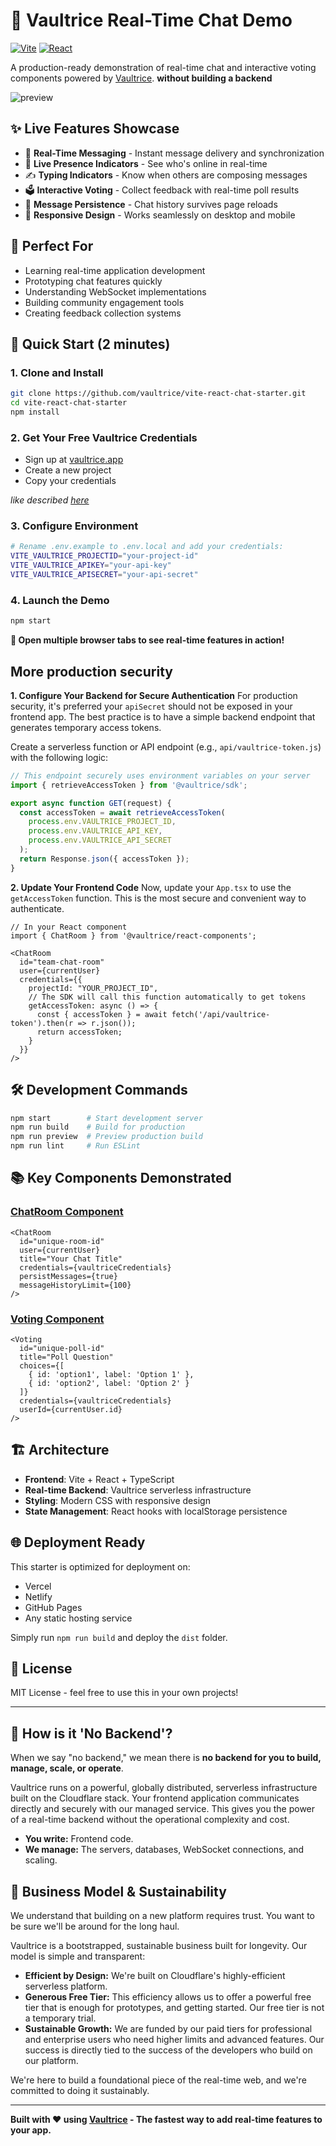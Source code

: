 # **🚀 Vaultrice Real-Time Chat Demo**

[![Vite](https://img.shields.io/badge/Vite-5.0+-646CFF?logo=vite&logoColor=white)](https://vitejs.dev/)
[![React](https://img.shields.io/badge/React-19+-61DAFB?logo=react&logoColor=white)](https://react.dev/)

A production-ready demonstration of real-time chat and interactive voting components powered by [Vaultrice](https://www.vaultrice.com/blog/how-to-react-chat-starter). **without building a backend**

![preview](https://raw.githubusercontent.com/vaultrice/vaultrice-chat-starter/main/public/chat-starter.gif)

## ✨ **Live Features Showcase**

- 💬 **Real-Time Messaging** - Instant message delivery and synchronization
- 👥 **Live Presence Indicators** - See who's online in real-time
- ✍️ **Typing Indicators** - Know when others are composing messages
- 🗳️ **Interactive Voting** - Collect feedback with real-time poll results
- 💾 **Message Persistence** - Chat history survives page reloads
- 🎨 **Responsive Design** - Works seamlessly on desktop and mobile

## 🎯 **Perfect For**

- Learning real-time application development
- Prototyping chat features quickly
- Understanding WebSocket implementations
- Building community engagement tools
- Creating feedback collection systems

## 🚀 **Quick Start (2 minutes)**

### 1. Clone and Install
```bash
git clone https://github.com/vaultrice/vite-react-chat-starter.git
cd vite-react-chat-starter
npm install
```

### 2. Get Your Free Vaultrice Credentials
- Sign up at [vaultrice.app](https://www.vaultrice.app/register)
- Create a new project
- Copy your credentials

*like described [here](https://www.vaultrice.com/docs/quickstart)*

### 3. Configure Environment
```bash
# Rename .env.example to .env.local and add your credentials:
VITE_VAULTRICE_PROJECTID="your-project-id"
VITE_VAULTRICE_APIKEY="your-api-key"
VITE_VAULTRICE_APISECRET="your-api-secret"
```

### 4. Launch the Demo
```bash
npm start
```

**🎉 Open multiple browser tabs to see real-time features in action!**

## More production security

**1. Configure Your Backend for Secure Authentication**
For production security, it's preferred your `apiSecret` should not be exposed in your frontend app. The best practice is to have a simple backend endpoint that generates temporary access tokens.

Create a serverless function or API endpoint (e.g., `api/vaultrice-token.js`) with the following logic:

```javascript
// This endpoint securely uses environment variables on your server
import { retrieveAccessToken } from '@vaultrice/sdk';

export async function GET(request) {
  const accessToken = await retrieveAccessToken(
    process.env.VAULTRICE_PROJECT_ID,
    process.env.VAULTRICE_API_KEY,
    process.env.VAULTRICE_API_SECRET
  );
  return Response.json({ accessToken });
}
```

**2. Update Your Frontend Code**
Now, update your `App.tsx` to use the `getAccessToken` function. This is the most secure and convenient way to authenticate.

```tsx
// In your React component
import { ChatRoom } from '@vaultrice/react-components';

<ChatRoom
  id="team-chat-room"
  user={currentUser}
  credentials={{
    projectId: "YOUR_PROJECT_ID",
    // The SDK will call this function automatically to get tokens
    getAccessToken: async () => {
      const { accessToken } = await fetch('/api/vaultrice-token').then(r => r.json());
      return accessToken;
    }
  }}
/>
```

## 🛠️ **Development Commands**

```bash
npm start        # Start development server
npm run build    # Build for production
npm run preview  # Preview production build
npm run lint     # Run ESLint
```

## 📚 **Key Components Demonstrated**

### [ChatRoom Component](https://github.com/vaultrice/react-components?tab=readme-ov-file#real-time-chat-room)
```tsx
<ChatRoom
  id="unique-room-id"
  user={currentUser}
  title="Your Chat Title"
  credentials={vaultriceCredentials}
  persistMessages={true}
  messageHistoryLimit={100}
/>
```

### [Voting Component](https://github.com/vaultrice/react-components?tab=readme-ov-file#basic-voting)
```tsx
<Voting
  id="unique-poll-id"
  title="Poll Question"
  choices={[
    { id: 'option1', label: 'Option 1' },
    { id: 'option2', label: 'Option 2' }
  ]}
  credentials={vaultriceCredentials}
  userId={currentUser.id}
/>
```

## 🏗️ **Architecture**

- **Frontend**: Vite + React + TypeScript
- **Real-time Backend**: Vaultrice serverless infrastructure
- **Styling**: Modern CSS with responsive design
- **State Management**: React hooks with localStorage persistence

## 🌐 **Deployment Ready**

This starter is optimized for deployment on:
- Vercel
- Netlify
- GitHub Pages
- Any static hosting service

Simply run `npm run build` and deploy the `dist` folder.

## 📄 **License**

MIT License - feel free to use this in your own projects!

---

## 🤔 How is it 'No Backend'?

When we say "no backend," we mean there is **no backend for you to build, manage, scale, or operate**.

Vaultrice runs on a powerful, globally distributed, serverless infrastructure built on the Cloudflare stack. Your frontend application communicates directly and securely with our managed service. This gives you the power of a real-time backend without the operational complexity and cost.

  * **You write:** Frontend code.
  * **We manage:** The servers, databases, WebSocket connections, and scaling.

## 🌱 Business Model & Sustainability

We understand that building on a new platform requires trust. You want to be sure we'll be around for the long haul.

Vaultrice is a bootstrapped, sustainable business built for longevity. Our model is simple and transparent:

  * **Efficient by Design:** We're built on Cloudflare's highly-efficient serverless platform.
  * **Generous Free Tier:** This efficiency allows us to offer a powerful free tier that is enough for prototypes, and getting started. Our free tier is not a temporary trial.
  * **Sustainable Growth:** We are funded by our paid tiers for professional and enterprise users who need higher limits and advanced features. Our success is directly tied to the success of the developers who build on our platform.

We're here to build a foundational piece of the real-time web, and we're committed to doing it sustainably.

---

**Built with ❤️ using [Vaultrice](https://www.vaultrice.com) - The fastest way to add real-time features to your app.**
